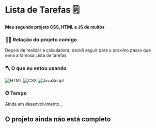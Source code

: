 # Lista de Tarefas 🗒


<h4> Meu segundo projeto CSS, HTML e JS de muitos </h4>


<h3> 👨‍💻 Relação do projeto comigo </h3>

<p> Depois de realizar a calculadora, decidi seguir para o proximo passo que seria a famosa Lista de tarefas </p>

<h3> 🪓 O que eu estou usando </h3>

![HTML](https://img.shields.io/badge/-HTML-333333?style=flat&logo=HTML5)
![CSS](https://img.shields.io/badge/-CSS-333333?style=flat&logo=CSS3&logoColor=1572B6)
![JavaScript](https://img.shields.io/badge/-JavaScript-333333?style=flat&logo=javascript)

<h3> ⏰ Tempo </h3>

<p> Ainda em desenvolvimento... </p>


<h2> O projeto ainda não está completo</h2>

